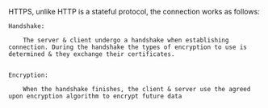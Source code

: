 
HTTPS, unlike HTTP is a stateful protocol, the connection works as follows: 

	Handshake:

		The server & client undergo a handshake when establishing connection. During the handshake the types of encryption to use is determined & they exchange their certificates. 


	Encryption: 
		
		When the handshake finishes, the client & server use the agreed upon encryption algorithm to encrypt future data


	